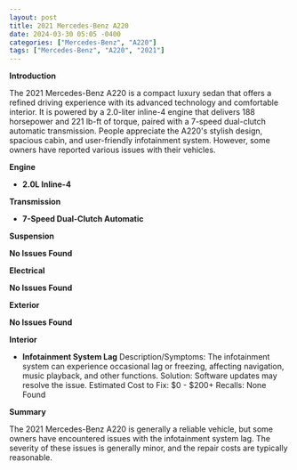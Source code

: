```yaml
---
layout: post
title: 2021 Mercedes-Benz A220
date: 2024-03-30 05:05 -0400
categories: ["Mercedes-Benz", "A220"]
tags: ["Mercedes-Benz", "A220", "2021"]
---
```

**Introduction**

The 2021 Mercedes-Benz A220 is a compact luxury sedan that offers a refined driving experience with its advanced technology and comfortable interior. It is powered by a 2.0-liter inline-4 engine that delivers 188 horsepower and 221 lb-ft of torque, paired with a 7-speed dual-clutch automatic transmission. People appreciate the A220's stylish design, spacious cabin, and user-friendly infotainment system. However, some owners have reported various issues with their vehicles.

**Engine**

* **2.0L Inline-4**

**Transmission**

* **7-Speed Dual-Clutch Automatic**

**Suspension**

**No Issues Found**

**Electrical**

**No Issues Found**

**Exterior**

**No Issues Found**

**Interior**

* **Infotainment System Lag**
Description/Symptoms: The infotainment system can experience occasional lag or freezing, affecting navigation, music playback, and other functions.
Solution: Software updates may resolve the issue.
Estimated Cost to Fix: $0 - $200+
Recalls: None Found

**Summary**

The 2021 Mercedes-Benz A220 is generally a reliable vehicle, but some owners have encountered issues with the infotainment system lag. The severity of these issues is generally minor, and the repair costs are typically reasonable.

